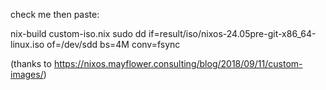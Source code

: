 check me then paste: 

nix-build custom-iso.nix 
sudo dd if=result/iso/nixos-24.05pre-git-x86_64-linux.iso of=/dev/sdd bs=4M conv=fsync

(thanks to https://nixos.mayflower.consulting/blog/2018/09/11/custom-images/)